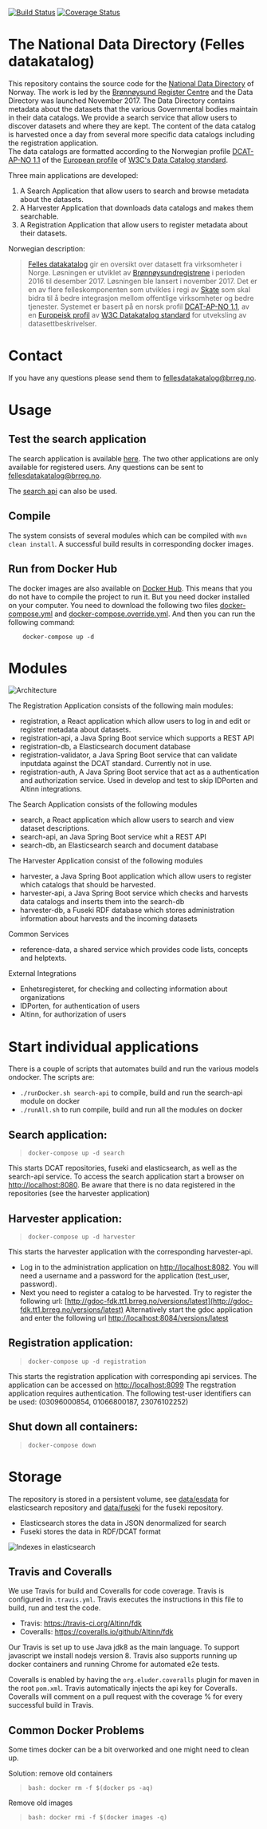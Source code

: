 [![Build Status](https://travis-ci.org/Altinn/fdk.svg?branch=master)](https://travis-ci.org/Altinn/fdk) 
[![Coverage Status](https://coveralls.io/repos/github/Altinn/fdk/badge.svg?branch=master)](https://coveralls.io/github/Altinn/fdk?branch=master)

# The National Data Directory (Felles datakatalog)

This repository contains the source code for the [National Data Directory](https://fellesdatakatalog.brreg.no) of Norway. 
The work is led by the [Brønnøysund Register Centre](https://www.brreg.no/home/) and the Data Directory was launched November 2017. 
The Data Directory contains metadata about the datasets that the various Governmental bodies maintain in their data catalogs. 
We provide a search service that allow users to discover datasets and where they are kept. 
The content of the data catalog is harvested once a day from several more specific data catalogs including the registration application.  
The data catalogs are formatted according to the Norwegian profile [DCAT-AP-NO 1.1](https://doc.difi.no/dcat-ap-no/)
of the [European profile](https://joinup.ec.europa.eu/release/dcat-ap-v11) of [W3C's Data Catalog standard](https://www.w3.org/TR/vocab-dcat/). 

Three main applications are developed:
  1. A Search Application that allow users to search and browse metadata about the datasets.
  1. A Harvester Application that downloads data catalogs and makes them searchable.
  1. A Registration Application that allow users to register metadata about their datasets.

Norwegian description:
> [Felles datakatalog](https://fellesdatakatalog.brreg.no) gir en oversikt over datasett fra virksomheter i Norge. Løsningen er
utviklet av [Brønnøysundregistrene](https://www.brreg.no/) i perioden 2016 til desember 2017. Løsningen 
ble lansert i november 2017. Det er en av flere felleskomponenten som
utvikles i regi av [Skate](https://www.difi.no/fagomrader-og-tjenester/digitalisering-og-samordning/skate) 
som skal bidra til å bedre integrasjon mellom offentlige virksomheter og bedre tjenester. 
Systemet er basert på en norsk profil [DCAT-AP-NO 1.1](https://doc.difi.no/dcat-ap-no/),
av en [Europeisk profil](https://joinup.ec.europa.eu/release/dcat-ap-v11) av [W3C Datakatalog standard](https://www.w3.org/TR/vocab-dcat/)
for utveksling av datasettbeskrivelser. 

# Contact

If you have any questions please send them to [fellesdatakatalog@brreg.no](mailto:fellesdatakatalog@brreg.no).

# Usage

## Test the search application
The search application is available [here](https://fellesdatakatalog.brreg.no). The two other applications
are only available for registered users. 
Any questions can be sent to [fellesdatakatalog@brreg.no](mailto:fellesdatakatalog@brreg.no).

The [search api](https://fellesdatakatalog.brreg.no/swagger_ui.html) can also be used.

## Compile
The system consists of several modules which can be compiled with `mvn clean install`. 
A successful build results in corresponding docker images. 

## Run from Docker Hub
The docker images are also available on [Docker Hub](https://hub.docker.com/u/dcatno/). 
This means that you do not have to compile the project to run it. But you need docker installed on your computer.
You need to download the following two files [docker-compose.yml](/docker-compose.yml) and
[docker-compose.override.yml](/docker-compose.override.yml). And then you can run the following command:

        docker-compose up -d

# Modules 

![Architecture](/images/fdk-architecture-logic.png)

The Registration Application consists of the following main modules:
  * registration, a React application which allow users to log in and edit or register metadata about datasets.
  * registration-api, a Java Spring Boot service which supports a REST API
  * registration-db, a Elasticsearch document database
  * registration-validator, a Java Spring Boot service that can validate inputdata against the DCAT standard. Currently not in use.
  * registration-auth, A Java Spring Boot service that act as a authentication and authorization service. Used
  in develop and test to skip IDPorten and Altinn integrations.
  
The Search Application consists of the following modules
  * search, a React application which allow users to search and view dataset descriptions.
  * search-api, an Java Spring Boot service whit a REST API 
  * search-db, an Elasticsearch search and document database

The Harvester Application consist of the following modules
  * harvester, a Java Spring Boot application which allow users to register which catalogs that should be harvested.
  * harvester-api, a Java Spring Boot service which checks and harvests data catalogs and inserts them into the search-db
  * harvester-db, a Fuseki RDF database which stores administration information about harvests and the incoming datasets
  
Common Services
  * reference-data, a shared service which provides code lists, concepts and helptexts.

External Integrations
  * Enhetsregisteret, for checking and collecting information about organizations
  * IDPorten, for authentication of users
  * Altinn, for authorization of users

# Start individual applications
There is a couple of scripts that automates build and run the various models ondocker. The scripts are:
  * `./runDocker.sh search-api` to compile, build and run the search-api module on docker
  * `./runAll.sh` to run compile, build and run all the modules on docker
  

## Search application:
>`docker-compose up -d search`

This starts DCAT repositories, fuseki and elasticsearch, as well as the search-api service. 
To access the search application start a browser on [http://localhost:8080](http://localhost:8080). Be aware that 
there is no data registered in the repositories (see the harvester application)

## Harvester application:
>`docker-compose up -d harvester`

This starts the harvester application with the corresponding harvester-api. 
  - Log in to the administration application on [http://localhost:8082](http://localhost:8082).
      You will need a username and a password for the application (test_user, password). 
  - Next you need to register a catalog to be harvested. Try to register the following url: 
    [http://gdoc-fdk.tt1.brreg.no/versions/latest](http://gdoc-fdk.tt1.brreg.no/versions/latest)
    Alternatively start the gdoc application and enter the following url 
    [http://localhost:8084/versions/latest](http://localhost:8084/versions/latest)

## Registration application:
>`docker-compose up -d registration`

This starts the registration application with corresponding api services. 
The application can be accessed on [http://localhost:8099](http://localhost:8099)
The regstration application requires authentication. The following test-user identifiers 
can be used: (03096000854, 01066800187, 23076102252)

## Shut down all containers:
>`docker-compose down`

# Storage
The repository is stored in a persistent volume, see [data/esdata](data/esdata) for elasticsearch 
repository and [data/fuseki](data/fuseki) for the fuseki repository. 
  * Elasticsearch stores the data in JSON denormalized for search
  * Fuseki stores the data in RDF/DCAT format

![Indexes in elasticsearch](/images/elastic-index.png)

## Travis and Coveralls

We use Travis for build and Coveralls for code coverage. Travis is configured in `.travis.yml`. Travis executes the instructions in this file to build, 
run and test the code.

 - Travis: https://travis-ci.org/Altinn/fdk
 - Coveralls: https://coveralls.io/github/Altinn/fdk

Our Travis is set up to use Java jdk8 as the main language. To support javascript we install nodejs 
version 8. Travis also supports running up docker containers and running
Chrome for automated e2e tests. 

Coveralls is enabled by having the `org.eluder.coveralls` plugin for maven in the root `pom.xml`. 
Travis automatically injects the api key for Coveralls. Coveralls will comment on a pull request with the 
coverage % for every successful build in Travis. 

 
## Common Docker Problems

Some times docker can be a bit overworked and one might need to clean up.

Solution: remove old containers
> `bash: docker rm -f $(docker ps -aq)`

Remove old images
>  `bash: docker rmi -f $(docker images -q)`
